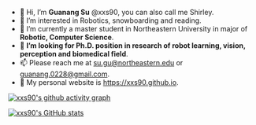 - 👋 Hi, I’m **Guanang Su** @xxs90, you can also call me Shirley. 
- 👀 I’m interested in Robotics, snowboarding and reading.
- 🌱 I’m currently a master student in Northeastern University in major of **Robotic, Computer Science**.
- 💞️ **I’m looking for Ph.D. position in research of robot learning, vision, perception and biomedical field**.
- 📫 Please reach me at su.gu@northeastern.edu or guanang.0228@gmail.com.
- 🔗 My personal website is https://xxs90.github.io.

[![xxs90's github activity graph](https://activity-graph.herokuapp.com/graph?username=xxs90&bg_color=E8F8F5&color=616A6B&line=85C1E9&point=3498DB)](https://github.com/ashutosh00710/github-readme-activity-graph)

[![xxs90's GitHub stats](https://github-readme-stats.vercel.app/api?username=xxs90&show_icons=True&bg_color=E8F8F5&title_color=616A6B&text_color=616A6B&icon_color=3498DB)](https://github.com/anuraghazra/github-readme-stats)

<!-- [![Top Languages](https://github-readme-stats.vercel.app/api/top-langs/?username=xxs90&layout=compact)](https://github.com/anuraghazra/github-readme-stats) -->
<!---
xxs90/xxs90 is a ✨ special ✨ repository because its `README.md` (this file) appears on your GitHub profile.
You can click the Preview link to take a look at your changes.
--->
